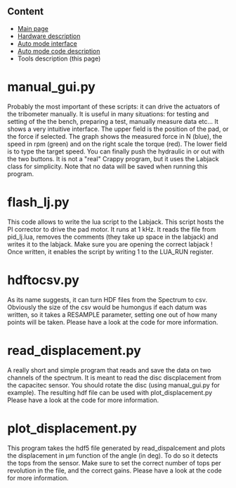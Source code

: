 Content
-------

* [Main page](help.html)
* [Hardware description](hardware.html)
* [Auto mode interface](interface.html)
* [Auto mode code description](auto.html)
* Tools description (this page)

manual_gui.py
=============
Probably the most important of these scripts: it can drive the actuators of
the tribometer manually. It is useful in many situations: for testing
and setting of the the bench, preparing a test, manually measure data etc...
It shows a very intuitive interface. The upper field is the position of
the pad, or the force if selected. The graph shows the measured
force in N (blue), the speed in rpm (green) and on the right scale the torque
(red). The lower field is to type the target speed. You can finally push
the hydraulic in or out with the two buttons. It is not a "real" Crappy
program, but it uses the Labjack class for simplicity. Note that no data
will be saved when running this program.

flash_lj.py
===========
This code allows to write the lua script to the Labjack. This script hosts
the PI corrector to drive the pad motor. It runs at 1 kHz. It reads the
file from pid_lj.lua, removes the comments (they take up space in the labjack)
and writes it to the labjack. Make sure you are opening the correct labjack !
Once written, it enables the script by writing 1 to the LUA_RUN register.

hdftocsv.py
===========
As its name suggests, it can turn HDF files from the Spectrum to csv. Obviously
the size of the csv would be humongus if each datum was written, so it takes
a RESAMPLE parameter, setting one out of how many points will be taken.
Please have a look at the code for more information.

read_displacement.py
====================
A really short and simple program that reads and save the data on two channels
of the spectrum. It is meant to read the disc discplacement from the capacitec
sensor. You should rotate the disc (using manual_gui.py for example). The
resulting hdf file can be used with plot_displacement.py
Please have a look at the code for more information.

plot_displacement.py
====================
This program takes the hdf5 file generated by read_dispalcement and plots
the displacement in µm function of the angle (in deg). To do so it detects
the tops from the sensor. Make sure to set the correct number of tops
per revolution in the file, and the correct gains.
Please have a look at the code for more information.
